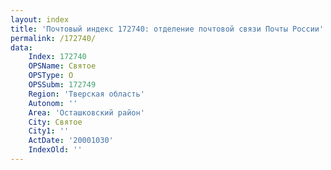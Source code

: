 ```yaml
---
layout: index
title: 'Почтовый индекс 172740: отделение почтовой связи Почты России'
permalink: /172740/
data:
    Index: 172740
    OPSName: Святое
    OPSType: О
    OPSSubm: 172749
    Region: 'Тверская область'
    Autonom: ''
    Area: 'Осташковский район'
    City: Святое
    City1: ''
    ActDate: '20001030'
    IndexOld: ''
---
```

